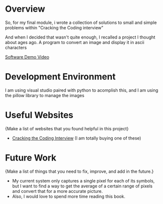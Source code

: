 # Overview

So, for my final module, i wrote a collection of solutions to small and simple problems within "Cracking the Coding interview"

And when I decided that wasn't quite enough, I recalled a project I thought about ages ago. A program to convert an image and display it in ascii characters

[Software Demo Video](https://www.youtube.com/watch?v=z3TPbUiXohU)

# Development Environment

I am using visual studio paired with python to acomplish this, and I am using the pillow library to manage the images

# Useful Websites

{Make a list of websites that you found helpful in this project}
* [Cracking the Coding Interview](https://www.amazon.com/)
(I am totally buying one of these)

# Future Work

{Make a list of things that you need to fix, improve, and add in the future.}
* My current system only captures a single pixel for each of its symbols, but I want to find a way to get the average of a certain range of pixels and convert that for a more accurate picture. 
* Also, I would love to spend more time reading this book.